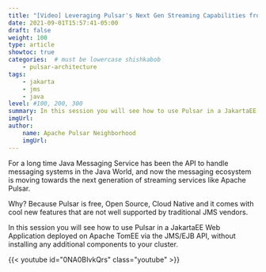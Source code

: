 ```yaml
---
title: "[Video] Leveraging Pulsar's Next Gen Streaming Capabilities from a JavaEE Application"
date: 2021-09-01T15:57:41-05:00
draft: false
weight: 100
type: article
showtoc: true
categories:  # must be lowercase shishkabob
    - pulsar-architecture
tags:
    - jakarta
    - jms
    - java
level: #100, 200, 300
summary: In this session you will see how to use Pulsar in a JakartaEE Web Application deployed on Apache TomEE via the JMS/EJB API, without installing any additional components to your cluster.
imgUrl:
author:
    name: Apache Pulsar Neighborhood
    imgUrl:
---
```


For a long time Java Messaging Service has been the API to handle messaging systems in the Java World, and now the messaging ecosystem is moving towards the next generation of streaming services like Apache Pulsar.

Why? Because Pulsar is free, Open Source, Cloud Native and it comes with cool new features that are not well supported by traditional JMS vendors.

In this session you will see how to use Pulsar in a JakartaEE Web Application deployed on Apache TomEE via the JMS/EJB API, without installing any additional components to your cluster.

{{< youtube id="0NA0BIvkQrs" class="youtube" >}}
